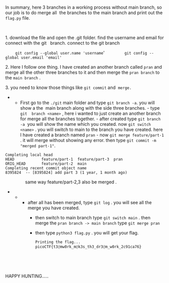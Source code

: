 In summary, here 3 branches in a working process without main branch, so our job is to do merge all  the branches to the main branch and print out the `flag.py` file.

&nbsp;

1\. download the file and open the .git folder. find the username and email for connect with the git   branch. connect to the git branch

&nbsp;       `git config --global user.name 'username`'                `git config --global user.email 'email'`

2\. Here I follow one thing. I have created an another branch called `pran` and merge all the other three branches to it and then merge the `pran branch` to the `main branch` .

3\. you need to know those things like `git commit` and  `merge.`

- - First go to the `./git` main folder and type `git branch -a`. you will show a the  main branch along with the side three branches.
        - type `git  branch <name>` , here i wanted to just create an another branch for merge all the branches together.
        - after created type `git branch -a`  you will show the name which you created. now `git switch <name>` . you will switch to main to the branch you have created. here I have created a branch named `pran`
        - now `git merge feature/part-1` . it will merge without showing any error. then type `git commit -m "merged part-1"`. 

```git
Completing local head
HEAD            feature/part-1  feature/part-3  pran                                                      
ORIG_HEAD       feature/part-2  main                                                                   
Completing recent commit object name
8395824  -- [8395824] add part 3 (1 year, 1 month ago)

```

&nbsp;               same way feature/part-2,3 also be merged .

- - - after all has been merged, type `git log` . you will see all the merge you have created.
        - then switch to main branch type `git switch main` . then merge the `pran branch -> main branch` type `git merge pran`
        - then type `python3 flag.py` . you will get your flag.
            
            ```python
            Printing the flag...
            picoCTF{t3@mw0rk_m@k3s_th3_dr3@m_w0rk_2c91ca76}
            
            ```
            

&nbsp;

&nbsp;

HAPPY HUNTING.....